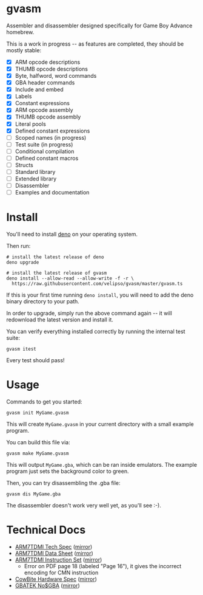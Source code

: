 gvasm
=====

Assembler and disassembler designed specifically for Game Boy Advance homebrew.

This is a work in progress -- as features are completed, they should be mostly stable:

- [x] ARM opcode descriptions
- [x] THUMB opcode descriptions
- [x] Byte, halfword, word commands
- [x] GBA header commands
- [x] Include and embed
- [x] Labels
- [x] Constant expressions
- [x] ARM opcode assembly
- [x] THUMB opcode assembly
- [x] Literal pools
- [x] Defined constant expressions
- [ ] Scoped names (in progress)
- [ ] Test suite (in progress)
- [ ] Conditional compilation
- [ ] Defined constant macros
- [ ] Structs
- [ ] Standard library
- [ ] Extended library
- [ ] Disassembler
- [ ] Examples and documentation

Install
=======

You'll need to install [deno](https://deno.land) on your operating system.

Then run:

```
# install the latest release of deno
deno upgrade

# install the latest release of gvasm
deno install --allow-read --allow-write -f -r \
  https://raw.githubusercontent.com/velipso/gvasm/master/gvasm.ts
```

If this is your first time running `deno install`, you will need to add the deno binary directory to
your path.

In order to upgrade, simply run the above command again -- it will redownload the latest version and
install it.

You can verify everything installed correctly by running the internal test suite:

```
gvasm itest
```

Every test should pass!

Usage
=====

Commands to get you started:

```
gvasm init MyGame.gvasm
```

This will create `MyGame.gvasm` in your current directory with a small example program.

You can build this file via:

```
gvasm make MyGame.gvasm
```

This will output `MyGame.gba`, which can be ran inside emulators.  The example program just sets the
background color to green.

Then, you can try disassembling the .gba file:

```
gvasm dis MyGame.gba
```

The disassembler doesn't work very well yet, as you'll see :-).

Technical Docs
==============

* [ARM7TDMI Tech Spec](https://developer.arm.com/documentation/ddi0210/c) ([mirror](https://github.com/velipso/gvasm/blob/main/mirror/arm7tdmi-tech.pdf))
* [ARM7TDMI Data Sheet](https://www.dwedit.org/files/ARM7TDMI.pdf) ([mirror](https://github.com/velipso/gvasm/blob/main/mirror/arm7tdmi-data.pdf))
* [ARM7TDMI Instruction Set](https://www.ecs.csun.edu/~smirzaei/docs/ece425/arm7tdmi_instruction_set_reference.pdf) ([mirror](https://github.com/velipso/gvasm/blob/main/mirror/arm7tdmi-inst.pdf))
  * Error on PDF page 18 (labeled "Page 16"), it gives the incorrect encoding for CMN instruction
* [CowBite Hardware Spec](https://www.cs.rit.edu/~tjh8300/CowBite/CowBiteSpec.htm) ([mirror](https://cdn.githubraw.com/velipso/gvasm/main/mirror/cowbite.html))
* [GBATEK No$GBA](http://problemkaputt.de/gbatek.htm) ([mirror](https://cdn.githubraw.com/velipso/gvasm/main/mirror/gbatek.html))
